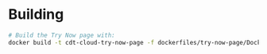 # Building

```bash
# Build the Try Now page with:
docker build -t cdt-cloud-try-now-page -f dockerfiles/try-now-page/Dockerfile .
```
